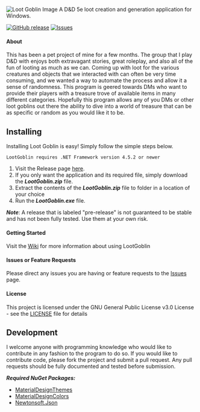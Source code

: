 ![Loot Goblin Image](http://i.imgur.com/DTw0qmx.png)
A D&D 5e loot creation and generation application for Windows. 

[![GitHub release](https://img.shields.io/github/release/ItsDnD/LootGoblin.svg?style=flat-square)](https://github.com/ItsDnD/LootGoblin/releases/) [![Issues](https://img.shields.io/github/issues/ItsDnD/LootGoblin.svg?style=flat-square)](https://github.com/ItsDnD/LootGoblin/issues) 


#### About
This has been a pet project of mine for a few months. The group that I play D&D with enjoys both extravagant stories, great roleplay, and also all of the fun of looting as much as we can. Coming up with loot for the various creatures and objects that we interacted with can often be very time consuming, and we wanted a way to automate the process and allow it a sense of randomness. This program is geered towards DMs who want to provide their players with a treasure trove of available items in many different categories. Hopefully this program allows any of you DMs or other loot goblins out there the ability to dive into a world of treasure that can be as specific or random as you would like it to be.

## Installing
Installing Loot Goblin is easy! Simply follow the simple steps below.

```LootGoblin requires .NET Framework version 4.5.2 or newer```

1. Visit the Release page [here](https://github.com/ItsDnD/LootGoblin/releases). 
2. If you only want the application and its required file, simply download the ***LootGoblin.zip*** file. 
3. Extract the contents of the ***LootGoblin.zip*** file to folder in a location of your choice
4. Run the ***LootGoblin.exe*** file.

***Note***: A release that is labeled "pre-release" is not guaranteed to be stable and has not been fully tested. Use them at your own risk.

#### Getting Started
Visit the [Wiki](https://github.com/ItsDnD/LootGoblin/wiki) for more information about using LootGoblin

#### Issues or Feature Requests
Please direct any issues you are having or feature requests to the [Issues](https://github.com/ItsDnD/LootGoblin/issues) page.

#### License
This project is licensed under the GNU General Public License v3.0 License - see the [LICENSE](https://github.com/ItsDnD/LootGoblin/blob/master/LICENSE) file for details

## Development
I welcome anyone with programming knowledge who would like to contribute in any fashion to the program to do so. If you would like to contribute code, please fork the project and submit a pull request. Any pull requests should be fully documented and tested before submission. 

***Required NuGet Packages:***
- [MaterialDesignThemes](https://www.nuget.org/packages/MaterialDesignThemes/)
- [MaterialDesignColors](https://www.nuget.org/packages/MaterialDesignColors/)
- [Newtonsoft.Json](https://www.nuget.org/packages/Newtonsoft.Json/)